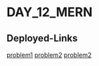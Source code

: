 # DAY_12_MERN

## Deployed-Links
[problem1](https://day-12-mern-hjvf4z0ig-saitejagolis-projects.vercel.app/)
[problem2](https://day-12-mern-2rcn.vercel.app/)
[problem2](https://day-12-mern-bazl.vercel.app/)
